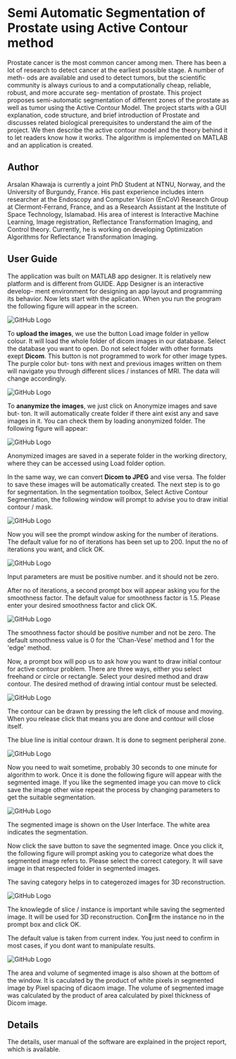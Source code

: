 # Semi Automatic Segmentation of Prostate using Active Contour method
 Prostate cancer is the most common cancer among men. There has been a lot of
research to detect cancer at the earliest possible stage. A number of meth-
ods are available and used to detect tumors, but the scientific community is always
curious to and a computationally cheap, reliable, robust, and more accurate seg-
mentation of prostate. This project proposes semi-automatic segmentation of
different zones of the prostate as well as tumor using the Active Contour Model. The
project starts with a GUI explanation, code structure, and brief introduction of Prostate and discusses related biological
prerequisites to understand the aim of the project. We then describe
the active contour model and the theory behind it to let readers know how it works.
The algorithm is implemented on MATLAB and an application is created.
## Author 
Arsalan Khawaja is currently a joint PhD Student at NTNU, Norway, and the University of Burgundy, France. His past experience includes intern researcher at the Endoscopy and Computer Vision (EnCoV) Research Group at Clermont-Ferrand, France, and as a Research Assistant at the Institute of Space Technology, Islamabad. His
area of interest is Interactive Machine Learning, Image registration, Reflectance Transformation Imaging, and Control theory.
Currently, he is working on developing Optimization Algorithms for Reflectance Transformation Imaging. 
## User Guide
The application was built on MATLAB app designer. It is relatively new
platform and is different from GUIDE. App Designer is an interactive develop-
ment environment for designing an app layout and programming its behavior.
Now lets start with the aplication. When you run the program the following
figure will appear in the screen.

![GitHub Logo](/Report/image1ui.PNG)

To **upload the images**, we use the button Load image folder in yellow colour.
It will load the whole folder of dicom images in our database. Select the database
you want to open. Do not select folder with other formats exept **Dicom**. This
button is not programmed to work for other image types. The purple color but-
tons with next and previous images written on them will navigate you through
different slices / instances of MRI. The data will change accordingly.

![GitHub Logo](/Report/image2.PNG)

To **ananymize the images**, we just click on Anonymize images and save but-
ton. It will automatically create folder if there aint exist any and save images
in it. You can check them by loading anonymized folder. The following figure
will appear:

![GitHub Logo](/Report/image3.PNG)

Anonymized images are saved in a seperate folder in the working
directory, where they can be accessed using Load folder option.

In the same way, we can convert **Dicom to JPEG** and vise versa. The
folder to save these images will be automatically created. The next step is
to go for segmentation. In the segmentation toolbox, Select Active Contour
Segmentation, the following window will prompt to advise you to draw initial
contour / mask.

![GitHub Logo](/Report/image4.PNG)

Now you will see the prompt window asking for the number of iterations.
The default value for no of iterations has been set up to 200. Input the no of
iterations you want, and click OK.

![GitHub Logo](/Report/image5.PNG)

Input parameters are must be positive number. and it should not
be zero.

After no of iterations, a second prompt box will appear asking you for the
smoothness factor. The default value for smoothness factor is 1.5. Please enter
your desired smoothness factor and click OK.

![GitHub Logo](/Report/image6.PNG)

The smoothness factor should be positive number and not be zero.
The default smoothness value is 0 for the 'Chan-Vese' method and 1 for the
'edge' method.

Now, a prompt box will pop us to ask how you want to draw initial contour
for active contour problem. There are three ways, either you select freehand or
circle or rectangle. Select your desired method and draw contour. The desired method of drawing intial contour must be selected.

![GitHub Logo](/Report/image7.PNG)


The contour can be drawn by pressing the left click of mouse and moving.
When you release click that means you are done and contour will close itself.

The blue line is initial contour drawn. It is done to segment peripheral zone.

![GitHub Logo](/Report/image8.PNG)

Now you need to wait sometime, probably 30 seconds to one minute for
algorithm to work. Once it is done the following figure will appear with the
segmented image. If you like the segmented image you can move to click save
the image other wise repeat the process by changing parameters to get the
suitable segmentation.

![GitHub Logo](/Report/image9.PNG)

The segmented image is shown on the User Interface. The white
area indicates the segmentation.

Now click the save button to save the segmented image. Once you click it, the
following figure will prompt asking you to categorize what does the segmented
image refers to. Please select the correct category. It will save image in that
respected folder in segmented images.

The saving category helps in to categerozed images for 3D reconstruction.

![GitHub Logo](/Report/image10.PNG)

The knowlegde of slice / instance is important while saving the segmented
image. It will be used for 3D reconstruction. Conrm the instance no in the
prompt box and click OK.

The default value is taken from current index. You just need to
confirm in most cases, if you dont want to manipulate results.

![GitHub Logo](/Report/image11.PNG)

The area and volume of segmented image is also shown at the bottom of the
window. It is caculated by the product of white pixels in segmented image by
Pixel spacing of dicaom image. The volume of segmented image was calculated
by the product of area calculated by pixel thickness of Dicom image.




## Details
The details, user manual of the software are explained in the project report, which is available.
